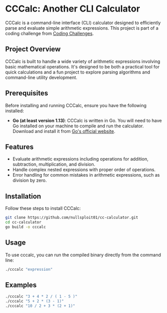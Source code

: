 # CCCalc: Another CLI Calculator

CCCalc is a command-line interface (CLI) calculator designed to efficiently parse and evaluate simple arithmetic expressions. This project is part of a coding challenge from [Coding Challenges](https://codingchallenges.fyi/challenges/challenge-calculator).

## Project Overview

CCCalc is built to handle a wide variety of arithmetic expressions involving basic mathematical operations. It's designed to be both a practical tool for quick calculations and a fun project to explore parsing algorithms and command-line utility development.

## Prerequisites

Before installing and running CCCalc, ensure you have the following installed:

- **Go (at least version 1.13)**: CCCalc is written in Go. You will need to have Go installed on your machine to compile and run the calculator. Download and install it from [Go's official website](https://golang.org/dl/).

## Features

- Evaluate arithmetic expressions including operations for addition, subtraction, multiplication, and division.
- Handle complex nested expressions with proper order of operations.
- Error handling for common mistakes in arithmetic expressions, such as division by zero.

## Installation

Follow these steps to install CCCalc:

```bash
git clone https://github.com/nullsploit01/cc-calculator.git
cd cc-calculator
go build -o cccalc
```

## Usage

To use cccalc, you can run the compiled binary directly from the command line:

```bash
./cccalc "expression"
```

## Examples

```bash
./cccalc "3 + 4 * 2 / ( 1 - 5 )"
./cccalc "5 + 2 * (3 - 1)"
./cccalc "10 / 2 + 3 * (2 + 1)"
```
